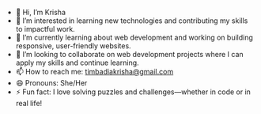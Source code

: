 - 👋 Hi, I’m Krisha
- 👀 I’m interested in learning new technologies and contributing my skills to impactful work.
- 🌱 I’m currently learning about web development and working on building responsive, user-friendly websites.
- 💞️ I’m looking to collaborate on web development projects where I can apply my skills and continue learning.
- 📫 How to reach me: timbadiakrisha@gmail.com
- 😄 Pronouns: She/Her
- ⚡ Fun fact: I love solving puzzles and challenges—whether in code or in real life!
<!---
krisha-1012/krisha-1012 is a ✨ special ✨ repository because its `README.md` (this file) appears on your GitHub profile.
You can click the Preview link to take a look at your changes.
--->
